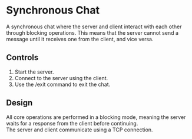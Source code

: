 # Synchronous Chat
A synchronous chat where the server and client interact with each other through blocking operations. This means that the server cannot send a message until it receives one from the client, and vice versa.  

## Controls
1. Start the server.  
2. Connect to the server using the client.  
3. Use the /exit command to exit the chat.  

## Design
All core operations are performed in a blocking mode, meaning the server waits for a response from the client before continuing.  
The server and client communicate using a TCP connection.  
